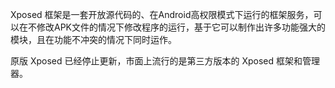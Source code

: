<!-- # Xposed 简介 -->

Xposed 框架是一套开放源代码的、在Android高权限模式下运行的框架服务，可以在不修改APK文件的情况下修改程序的运行，基于它可以制作出许多功能强大的模块，且在功能不冲突的情况下同时运作。

原版 Xposed 已经停止更新，市面上流行的是第三方版本的 Xposed 框架和管理器。
